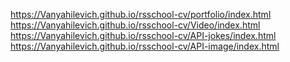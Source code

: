 https://Vanyahilevich.github.io/rsschool-cv/portfolio/index.html
https://Vanyahilevich.github.io/rsschool-cv/Video/index.html
https://Vanyahilevich.github.io/rsschool-cv/API-jokes/index.html
https://Vanyahilevich.github.io/rsschool-cv/API-image/index.html
